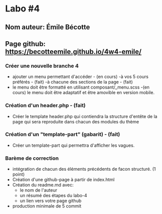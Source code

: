 
# Labo #4
## Nom auteur: Émile Bécotte
## Page github: https://becotteemile.github.io/4w4-emile/

### Créer une nouvelle branche 4
- ajouter un menu permettant d'accéder - (en cours)
    -à vos 5 cours préférés - (fait)
    -à chacune des sections de la page - (fait)
- le menu doit être formatté en utilisant composant/_menu.scss -(en cours)
  le menu doit être adaptatif et être amovible en version mobile.

### Création d'un header.php - (fait)
- Créer le template header.php qui contiendra la structure d'entête de la page
  qui sera reproduite dans chacun des modules du thème

### Création d'un "template-part" (gabarit) - (fait)
- Créer un template-part qui permettra d'afficher les vagues.

### Barème de correction
- intégration de chacun des éléments précédents de facon structuré. (1 point)
- Création d'une github-page à partir de index.html
- Création du readme.md avec:
    - le nom de l'auteur
    - un résumé des étapes du labo-4
    - un lien vers votre page github
- production minimale de 5 commit





